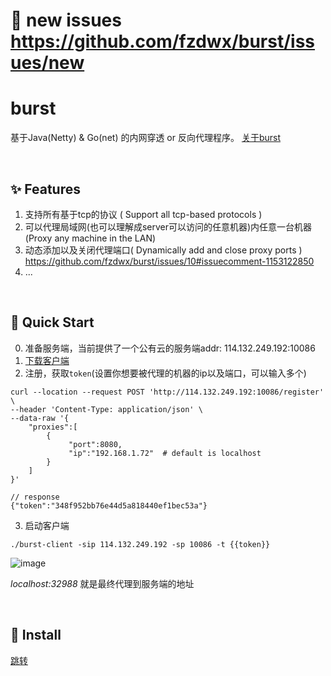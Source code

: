 # :bug: **new issues** https://github.com/fzdwx/burst/issues/new

# burst

基于Java(Netty) & Go(net) 的内网穿透 or 反向代理程序。 [关于burst](https://github.com/fzdwx/burst/issues/6)

<br>

## ✨ Features

1. 支持所有基于tcp的协议 ( Support all tcp-based protocols )
2. 可以代理局域网(也可以理解成server可以访问的任意机器)内任意一台机器 (Proxy any machine in the LAN)
3. 动态添加以及关闭代理端口( Dynamically add and close proxy ports ) https://github.com/fzdwx/burst/issues/10#issuecomment-1153122850
5. ...

<br>

## 🚀 Quick Start
0. 准备服务端，当前提供了一个公有云的服务端addr: 114.132.249.192:10086
1. [下载客户端](https://github.com/fzdwx/burst/releases/tag/v1.0)
2. 注册，获取`token`(设置你想要被代理的机器的ip以及端口，可以输入多个)

```shell
curl --location --request POST 'http://114.132.249.192:10086/register' \
--header 'Content-Type: application/json' \
--data-raw '{
    "proxies":[
        {
             "port":8080,
             "ip":"192.168.1.72"  # default is localhost
        }
    ]
}'

// response
{"token":"348f952bb76e44d5a818440ef1bec53a"}
```

3. 启动客户端

```shell
./burst-client -sip 114.132.249.192 -sp 10086 -t {{token}}
```

![image](https://user-images.githubusercontent.com/65269574/174085209-b9360ab9-bcd0-4e30-be0d-17018b058bc8.png)


_localhost:32988_ 就是最终代理到服务端的地址

<br>

## 👷 Install

[跳转](https://github.com/fzdwx/burst/blob/main/Install.md)
